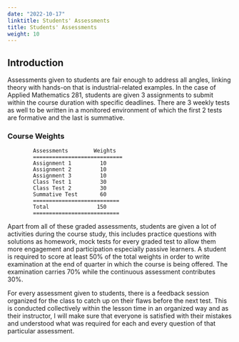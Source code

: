 ```yaml
---
date: "2022-10-17"
linktitle: Students' Assessments
title: Students' Assessments
weight: 10
---
```


## Introduction

Assessments given to students are fair enough to address all angles, linking theory with hands-on that is industrial-related examples. In the case of Applied Mathematics 281, students are given 3 assignments to submit within the course duration with specific deadlines. There are 3 weekly tests as well to be written in a monitored environment of which the first 2 tests are formative and the last is summative.

### Course Weights


            Assessments        Weights
            ============================
            Assignment 1         10      
            Assignment 2         10      
            Assignment 3         10      
            Class Test 1         30      
            Class Test 2         30      
            Summative Test       60 
            ===========================
            Total               150 
            ===========================
            

Apart from all of these graded assessments, students are given a lot of activities during the course study, this includes practice questions with solutions as homework, mock tests for every graded test to allow them more engagement and participation especially passive learners. A student is required to score at least 50% of the total weights in order to write examination at the end of quarter in which the course is being offered. The examination carries 70% while the continuous assessment contributes 30%.

For every assessment given to students, there is a feedback session organized for the class to catch up on their flaws before the next test. This is conducted collectively within the lesson time in an organized way and as their instructor, I will make sure that everyone is satisfied with their mistakes and understood what was required for each and every question of that particular assessment.
